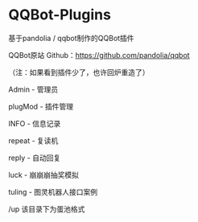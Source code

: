 # QQBot-Plugins
基于pandolia / qqbot制作的QQBot插件

QQBot原站 Github：https://github.com/pandolia/qqbot

（注：如果看到插件少了，也许回炉重造了）

Admin - 管理员

plugMod - 插件管理

INFO - 信息记录

repeat - 复读机

reply - 自动回复

luck - 崩崩崩抽奖模拟

tuling - 图灵机器人接口案例

/up 该目录下为蛋池格式
